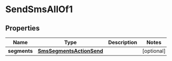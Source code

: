 

# SendSmsAllOf1


## Properties

| Name | Type | Description | Notes |
|------------ | ------------- | ------------- | -------------|
|**segments** | [**SmsSegmentsActionSend**](SmsSegmentsActionSend.md) |  |  [optional] |




